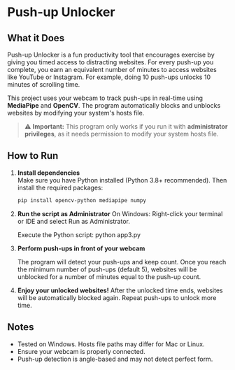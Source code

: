 # Push-up Unlocker

## What it Does
Push-up Unlocker is a fun productivity tool that encourages exercise by giving you timed access to distracting websites. For every push-up you complete, you earn an equivalent number of minutes to access websites like YouTube or Instagram. For example, doing 10 push-ups unlocks 10 minutes of scrolling time.

This project uses your webcam to track push-ups in real-time using **MediaPipe** and **OpenCV**. The program automatically blocks and unblocks websites by modifying your system's hosts file.

> ⚠️ **Important:** This program only works if you run it with **administrator privileges**, as it needs permission to modify your system hosts file.

## How to Run
1. **Install dependencies**  
   Make sure you have Python installed (Python 3.8+ recommended). Then install the required packages:
   ```bash
   pip install opencv-python mediapipe numpy
2. **Run the script as Administrator**
  On Windows:
  Right-click your terminal or IDE and select Run as Administrator.

   Execute the Python script: python app3.py
3. **Perform push-ups in front of your webcam**

   The program will detect your push-ups and keep count.
   Once you reach the minimum number of push-ups (default 5), websites will be unblocked for a number of minutes equal to the push-up count.

4. **Enjoy your unlocked websites!**
After the unlocked time ends, websites will be automatically blocked again. Repeat push-ups to unlock more time.

## Notes

- Tested on Windows. Hosts file paths may differ for Mac or Linux.
- Ensure your webcam is properly connected.
- Push-up detection is angle-based and may not detect perfect form. 
